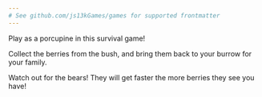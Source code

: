 ```yaml
---
# See github.com/js13kGames/games for supported frontmatter
---
```

Play as a porcupine in this survival game!

Collect the berries from the bush, and bring them back to your burrow for your family.

Watch out for the bears! They will get faster the more berries they see you have!